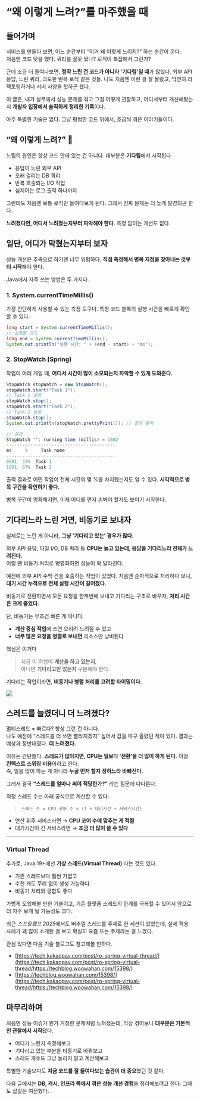 # “왜 이렇게 느려?”를 마주했을 때

## 들어가며

서비스를 만들다 보면, 어느 순간부터 “이거 왜 이렇게 느리지?” 하는 순간이 온다.\
처음엔 코드 탓을 했다. 쿼리를 잘못 짰나? 로직이 복잡해서 그런가?

근데 조금 더 들여다보면, **정작 느린 건 코드가 아니라 '기다림'일 때**가 많았다. 외부 API 응답, 느린 쿼리, 과도한 반복 로직 같은 것들. 나도 처음엔 이런 걸 잘 몰랐고, 막연히 리팩토링하거나 서버 사양을 탓하곤 했다.

이 글은, 내가 실무에서 성능 문제를 겪고 그걸 어떻게 관찰하고, 어디서부터 개선해봤는지 **개발자 입장에서 솔직하게 정리한 기록**이다.

아주 특별한 기술은 없다. 그냥 평범한 코드 위에서, 조금씩 겪은 이야기들이다.

## “왜 이렇게 느려?” 🤯

느림의 원인은 항상 코드 안에 있는 건 아니다. 대부분은 **기다림**에서 시작된다.

* 응답이 느린 외부 API
* 오래 걸리는 DB 쿼리
* 반복 호출되는 I/O 작업
* 심지어는 로그 출력 하나까지

그런데도 처음엔 보통 로직만 들여다보게 된다. 그래서 진짜 문제는 더 늦게 발견되곤 한다.

**느려졌다면, 어디서 느려졌는지부터 파악해야 한다.** 측정 없이는 개선도 없다.

## 일단, 어디가 막혔는지부터 보자

성능 개선은 추측으로 하기엔 너무 위험하다. **직접 측정해서 병목 지점을 찾아내는 것부터 시작**해야 한다.

Java에서 자주 쓰는 방법은 두 가지다.

### **1. System.currentTimeMillis()**

가장 간단하게 사용할 수 있는 측정 도구다. 특정 코드 블록의 실행 시간을 빠르게 확인할 수 있다.

```java
long start = System.currentTimeMillis();
// 실행할 코드
long end = System.currentTimeMillis();
System.out.println("실행 시간: " + (end - start) + "ms");
```

### **2. StopWatch (Spring)**

작업이 여러 개일 때, **어디서 시간이 많이 소모되는지 파악할 수 있게 도와준다.**

```java
StopWatch stopWatch = new StopWatch();
stopWatch.start("Task 1");
// Task 1 실행
stopWatch.stop();
stopWatch.start("Task 2");
// Task 2 실행
stopWatch.stop();
System.out.println(stopWatch.prettyPrint()); // 결과 출력

// 결과
StopWatch '': running time (millis) = 1502
-----------------------------------------
ms     %     Task name
-----------------------------------------
0501  33%  Task 1
1001  67%  Task 2
```

출력 결과로 어떤 작업이 전체 시간의 몇 %를 차지했는지도 알 수 있다. **시각적으로 병목 구간을 확인하기 좋다.**

병목 구간이 명확해지면, 이제 어디를 먼저 손봐야 할지도 보이기 시작한다.

## 기다리느라 느린 거면, 비동기로 보내자

실제로는 느린 게 아니라, **그냥 ‘기다리고 있는’ 경우가 많다.**

외부 API 응답, 파일 I/O, DB 쿼리 등 **CPU는 놀고 있는데, 응답을 기다리느라 전체가 느려진다.**\
이럴 땐 비동기 처리로 병렬화하면 성능이 확 달라진다.

예전에 외부 API 수백 건을 호출하는 작업이 있었다. 처음엔 순차적으로 처리하다 보니, **대기 시간 누적으로 전체 실행 시간이 길어졌다.**

비동기로 전환하면서 모든 요청을 한꺼번에 보내고 기다리는 구조로 바꾸자, **처리 시간은 크게 줄었다.**

단, 비동기는 무조건 빠른 게 아니다.

* **계산 중심 작업**에 쓰면 오히려 느려질 수 있고
* **너무 많은 요청을 병렬로 보내면** 리소스만 낭비된다

핵심은 이거다

> 지금 이 작업이 **계산을 하고 있는지**,\
> 아니면 **기다리고만 있는지** 구분해야 한다.

기다리는 작업이라면, **비동기나 병렬 처리를 고려할 타이밍이다.**

![](https://velog.velcdn.com/images/sa46lll/post/5b65fa34-8843-445d-865e-3f1d4d45256f/image.png)

## 스레드를 늘렸더니 더 느려졌다?

멀티스레드 = 빠르다? 항상 그런 건 아니다.\
나도 예전에 “스레드를 더 쓰면 빨라지겠지” 싶어서 값을 마구 올렸던 적이 있다. 결과는 예상과 정반대였다. **더 느려졌다.**

이유는 간단했다. **스레드가 많아지면, CPU는 일보다 ‘전환’을 더 많이 하게 된다.** 이걸 **컨텍스트 스위칭 비용**이라고 한다.\
즉, 일을 많이 하는 게 아니라 **누굴 먼저 할지 정하느라 바빠진다.**

그래서 결국 **“스레드를 얼마나 써야 적당한가?”** 라는 질문에 다다른다.

적정 스레드 수는 아래 공식으로 계산할 수 있다:

> `스레드 수 = CPU 코어 수 × (1 + 대기시간 ÷ 서비스시간)`

* 연산 위주 서비스라면 → **CPU 코어 수에 맞추는 게 적절**
* 대기시간이 긴 서비스라면 → **조금 더 많이 쓸 수 있다**

***

### **Virtual Thread**

추가로, Java 19+에선 **가상 스레드(Virtual Thread)** 라는 것도 있다.

* 기존 스레드보다 훨씬 가볍고
* 수천 개도 무리 없이 생성 가능하다
* 비동기 처리와 궁합도 좋다

가볍게 도입해볼 만한 기술이고, 기존 플랫폼 스레드의 한계를 극복할 수 있어서 앞으로 더 자주 보게 될 가능성도 크다.

최근 _스프링캠프 202&#x35;_&#xC5D0;서도 버추얼 스레드를 주제로 한 세션이 있었는데, 실제 적용 사례가 꽤 많이 소개된 걸 보고 확실히 요즘 뜨는 주제라는 걸 느꼈다.

관심 있다면 다음 기술 블로그도 참고해볼 만하다.

* [https://tech.kakaopay.com/post/ro-spring-virtual-thread/](https://tech.kakaopay.com/post/ro-spring-virtual-thread/https://techblog.woowahan.com/15398/)
* [https://techblog.woowahan.com/15398/](https://tech.kakaopay.com/post/ro-spring-virtual-thread/https://techblog.woowahan.com/15398/)

## 마무리하며

처음엔 성능 이슈가 뭔가 거창한 문제처럼 느껴졌는데, 막상 겪어보니 **대부분은 기본적인 관찰에서 시작**됐다.

* 어디가 느린지 측정해보고
* 기다리고 있는 부분을 비동기로 바꿔보고
* 스레드 개수도 그냥 늘리지 말고 계산해보고

특별한 기술보다도 **지금 코드를 잘 들여다보는 습관이 더 중요**했던 것 같다.

다음 글에서는 **DB, 캐시, 인프라 쪽에서 겪은 성능 개선 경험**을 정리해보려고 한다. 그때도 삽질은 여전했다.
